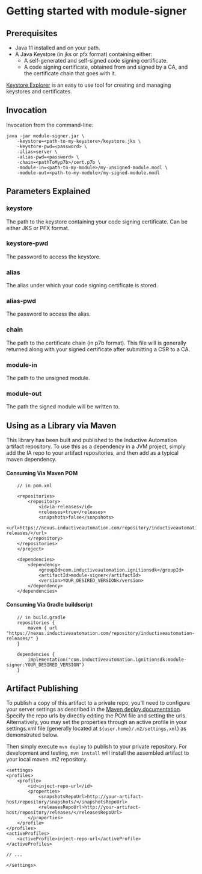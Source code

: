 # Getting started with module-signer

## Prerequisites

* Java 11 installed and on your path.
* A Java Keystore (in jks or pfx format) containing either:
  * A self-generated and self-signed code signing certificate.
  * A code signing certificate, obtained from and signed by a CA, and the certificate chain that goes with it.

[Keystore Explorer](http://keystore-explorer.sourceforge.net/downloads.php) is an easy to use tool for creating and managing keystores and certificates.

## Invocation

Invocation from the command-line:
```
java -jar module-signer.jar \ 
	-keystore=<path-to-my-keystore>/keystore.jks \
	-keystore-pwd=<password> \
	-alias=server \
	-alias-pwd=<password> \
	-chain=<pathToMyp7b>/cert.p7b \
	-module-in=<path-to-my-module>/my-unsigned-module.modl \
	-module-out=<path-to-my-module>/my-signed-module.modl
```

## Parameters Explained

### keystore
The path to the keystore containing your code signing certificate. Can be either JKS or PFX format.

### keystore-pwd
The password to access the keystore.

### alias
The alias under which your code signing certificate is stored.

### alias-pwd
The password to access the alias.

### chain
The path to the certificate chain (in p7b format). This file will is generally returned along with your signed certificate after submitting a CSR to a CA.

### module-in
The path to the unsigned module.

### module-out
The path the signed module will be written to.


## Using as a Library via Maven

This library has been built and published to the Inductive Automation artifact repository.  To use this as a dependency in a JVM project, simply add the IA repo to your artifact repositories, and then add as a typical maven dependency.


#### Consuming Via Maven POM

```
    // in pom.xml

    <repositories>
        <repository>
            <id>ia-releases</id>
            <releases>true</releases>
            <snapshots>false</snapshots>
            <url>https://nexus.inductiveautomation.com/repository/inductiveautomation-releases/</url>
        </repository>
    </repositories>
    </project>

    <dependencies>
        <dependency>
            <groupId>com.inductiveautomation.ignitionsdk</groupId>
            <artifactId>module-signer</artifactId>
            <version>YOUR_DESIRED_VERSION</version>
        </dependency>
    </dependencies>
```

#### Consuming Via Gradle buildscript

```
    // in build.gradle
    repositories {
        maven { url "https://nexus.inductiveautomation.com/repository/inductiveautomation-releases/" }
    }

    dependencies {
        implementation("com.inductiveautomation.ignitionsdk:module-signer:YOUR_DESIRED_VERSION")
    }

```


## Artifact Publishing

To publish a copy of this artifact to a private repo, you'll need to configure your server settings as described in the [Maven deploy documentation](https://maven.apache.org/plugins/maven-deploy-plugin/usage.html). Specify the repo urls by directly editing the POM file and setting the urls.  Alternatively, you may set the properties through an active profile in your settings.xml file (generally located at `${user.home}/.m2/settings.xml`) as demonstrated below. 
  
Then simply execute `mvn deploy` to publish to your private repository.  For development and testing, `mvn install` will install the assembled artifact to your local maven .m2 repository.
 

```
<settings>
<profiles>
    <profile>
        <id>inject-repo-url</id>
        <properties>
            <snapshotsRepoUrl>http://your-artifact-host/repository/snapshots/</snapshotsRepoUrl>
            <releasesRepoUrl>http://your-artifact-host/repository/releases/</releasesRepoUrl>
        </properties>
    </profile>
</profiles>
<activeProfiles>
    <activeProfile>inject-repo-url</activeProfile>
</activeProfiles>

// ...

</settings>

```

